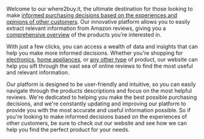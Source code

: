 Welcome to our where2buy.it, the ultimate destination for those looking to make [informed purchasing decisions based on the experiences and opinions of other customers](https://where2buy.it). Our innovative platform allows you to easily extract relevant information from Amazon reviews, giving you a [comprehensive overview](https://where2buy.it/p/Echo-Dot/B07FZ8S74R/) of the products you're interested in.

With just a few clicks, you can access a wealth of data and insights that can help you make more informed decisions. Whether you're shopping for [electronics](https://where2buy.it/c/electronics/), [home appliances](https://where2buy.it/c/tools-home-improvement/), or [any other type](https://where2buy.it/c/no-category/) of product, our website can help you sift through the vast sea of online reviews to find the most useful and relevant information.

Our platform is designed to be user-friendly and intuitive, so you can easily navigate through the products descriptions and focus on the most helpful reviews. We're dedicated to helping you make the best possible purchasing decisions, and we're constantly updating and improving our platform to provide you with the most accurate and useful information possible. So if you're looking to make informed decisions based on the experiences of other customers, be sure to check out our website and see how we can help you find the perfect product for your needs.
